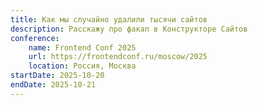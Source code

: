 ```yaml
---
title: Как мы случайно удалили тысячи сайтов
description: Расскажу про факап в Конструкторе Сайтов
conference:
    name: Frontend Conf 2025
    url: https://frontendconf.ru/moscow/2025
    location: Россия, Москва
startDate: 2025-10-20
endDate: 2025-10-21
---
```

